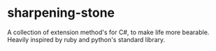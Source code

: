 sharpening-stone
================

A collection of extension method's for C#, to make life more bearable. Heavily inspired by ruby and python's standard library.
